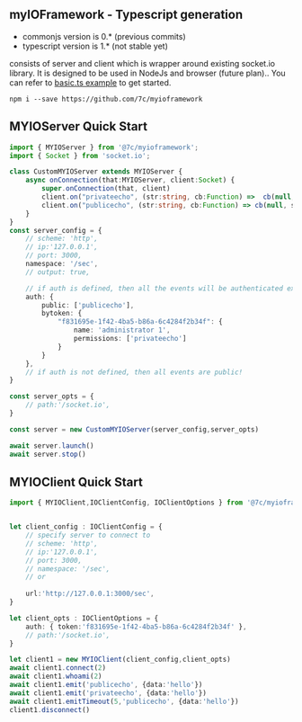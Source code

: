 ## myIOFramework - Typescript generation
- commonjs version is 0.* (previous commits)
- typescript version is 1.* (not stable yet)

consists of server and client which is wrapper around existing socket.io library. It is designed to be used in NodeJs and browser (future plan).. You can refer to [basic.ts example](./examples/basic.ts) to get started.
```
npm i --save https://github.com/7c/myioframework
```

## MYIOServer Quick Start
```typescript
import { MYIOServer } from '@7c/myioframework';
import { Socket } from 'socket.io';

class CustomMYIOServer extends MYIOServer {
    async onConnection(that:MYIOServer, client:Socket) {
        super.onConnection(that, client)
        client.on("privateecho", (str:string, cb:Function) =>  cb(null, str))
        client.on("publicecho", (str:string, cb:Function) => cb(null, str))
    }
}
const server_config = {
    // scheme: 'http',
    // ip:'127.0.0.1',
    // port: 3000,
    namespace: '/sec',
    // output: true,

    // if auth is defined, then all the events will be authenticated expect the ones defined in public array
    auth: {
        public: ['publicecho'],
        bytoken: {
            "f831695e-1f42-4ba5-b86a-6c4284f2b34f": {
                name: 'administrator 1',
                permissions: ['privateecho']
            }
        }
    },
    // if auth is not defined, then all events are public! 
}

const server_opts = {
    // path:'/socket.io',
}

const server = new CustomMYIOServer(server_config,server_opts)

await server.launch()
await server.stop()
```

## MYIOClient Quick Start
```typescript
import { MYIOClient,IOClientConfig, IOClientOptions } from '@7c/myioframework';


let client_config : IOClientConfig = {
    // specify server to connect to 
    // scheme: 'http',
    // ip:'127.0.0.1',
    // port: 3000,
    // namespace: '/sec',
    // or
    
    url:'http://127.0.0.1:3000/sec',
}

let client_opts : IOClientOptions = {
    auth: { token:'f831695e-1f42-4ba5-b86a-6c4284f2b34f' },
    // path:'/socket.io', 
}

let client1 = new MYIOClient(client_config,client_opts)
await client1.connect(2)
await client1.whoami(2)
await client1.emit('publicecho', {data:'hello'})
await client1.emit('privateecho', {data:'hello'})
await client1.emitTimeout(5,'publicecho', {data:'hello'})
client1.disconnect()
```
